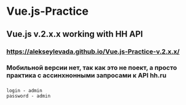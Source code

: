 # Vue.js-Practice
## Vue.js v.2.x.x  working with HH API
### https://alekseylevada.github.io/Vue.js-Practice-v.2.x.x/
### Мобильной версии нет, так как это не поект, а просто практика с ассинхнонными запросами к API hh.ru


### 
    login - admin 
    password - admin

